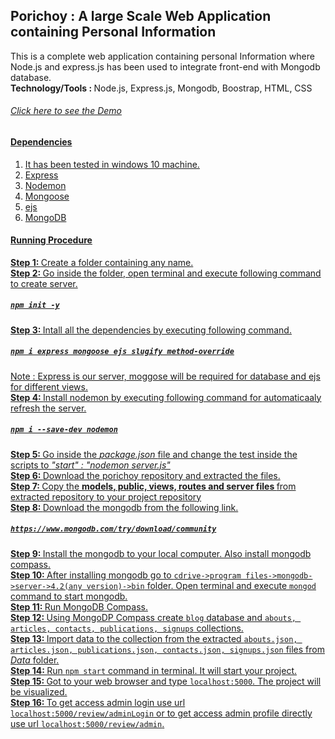 ## Porichoy : A large Scale Web Application containing Personal Information
This is a complete web application containing personal Information where Node.js and express.js has been used to integrate front-end with Mongodb database. <br>
<b>Technology/Tools : </b> Node.js, Express.js, Mongodb, Boostrap, HTML, CSS
<h6> <a href="https://youtu.be/GD7KtLjFPUE">Click here to see the Demo</h6>

#### Dependencies
1. It has been tested in windows 10 machine. 
2. Express
3. Nodemon
4. Mongoose
5. ejs
6. MongoDB

#### Running Procedure
<b>Step 1: </b> Create a folder containing any name. <br>
<b>Step 2: </b> Go inside the folder, open terminal and execute following command to create server. <h5> `npm init -y` </h5> 
<b>Step 3: </b> Intall all the dependencies by executing following command. <h5> `npm i express mongoose ejs slugify method-override` </h5>
Note  : Express is our server, moggose will be required for database and ejs for different views. <br>
<b>Step 4: </b> Install nodemon by executing following command for automaticaaly refresh the server. <h5> `npm i --save-dev nodemon` </h5>
<b>Step 5: </b> Go inside the <em>package.json </em> file and change the test inside the scripts to <em> "start" : "nodemon server.js" </em> <br>
<b>Step 6: </b> Download the porichoy repository and extracted the files. <br>
<b>Step 7: </b> Copy the <b> models, public, views, routes and server files </b> from extracted repository to your project repository <br>
<b>Step 8: </b> Download the mongodb from the following link. <h5>`https://www.mongodb.com/try/download/community` </h5>
<b>Step 9: </b> Install the mongodb to your local computer. Also install mongodb compass. <br>
<b>Step 10: </b> After installing mongodb go to `cdrive->program files->mongodb->server->4.2(any version)->bin` folder. Open terminal and execute `mongod` command to start mongodb. <br>
<b>Step 11: </b> Run MongoDB Compass.<br>
<b>Step 12: </b> Using MongoDP Compass create `blog` database and `abouts, articles, contacts, publications, signups` collections. <br>
<b>Step 13: </b> Import data to the collection from the extracted `abouts.json, articles.json, publications.json, contacts.json, signups.json` files from <em> Data </em> folder. <br>
<b>Step 14: </b> Run `npm start` command in terminal. It will start your project. <br>
<b>Step 15: </b> Got to your web browser and type `localhost:5000`. The project will be visualized.<br>
<b>Step 16: </b> To get access admin login use url `localhost:5000/review/adminLogin` or to get access admin profile directly use url `localhost:5000/review/admin`. <br>





